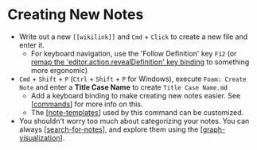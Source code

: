 # Creating New Notes

- Write out a new `[[wikilink]]` and `Cmd` + `Click` to create a new file and enter it.
  - For keyboard navigation, use the 'Follow Definition' key `F12` (or [remap the 'editor.action.revealDefinition' key binding](https://code.visualstudio.com/docs/getstarted/keybindings) to something more ergonomic)
- `Cmd` + `Shift` + `P` (`Ctrl` + `Shift` + `P` for Windows), execute `Foam: Create Note` and enter a **Title Case Name** to create `Title Case Name.md`
  - Add a keyboard binding to make creating new notes easier. See [[commands]] for more info on this.
  - The [[note-templates]] used by this command can be customized.
- You shouldn't worry too much about categorizing your notes. You can always [[search-for-notes]], and explore them using the [[graph-visualization]].

[//begin]: # "Autogenerated link references for markdown compatibility"
[commands]: ../features/commands.md "Foam Commands"
[note-templates]: ../features/note-templates.md "Note Templates"
[search-for-notes]: ../recipes/search-for-notes.md "Search for Notes"
[graph-visualization]: ../features/graph-visualization.md "Graph Visualization"
[//end]: # "Autogenerated link references"
